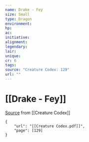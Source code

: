 ```yaml
---
name: Drake - Fey
size: Small
type: Dragon
environment: 
hp: 
ac: 
initiative: 
alignment: 
legendary: 
lair: 
unique: 
cr: 6
tags: 
source: "Creature Codex: 129"
url: ""
---
```

# [[Drake - Fey]]

[Source](zotero://open-pdf/library/items/NTNKJRHG?page=129) from [[Creature Codex]]

```pdf
{
	"url": "[[Creature Codex.pdf]]",
	"page": [129]
}
```

